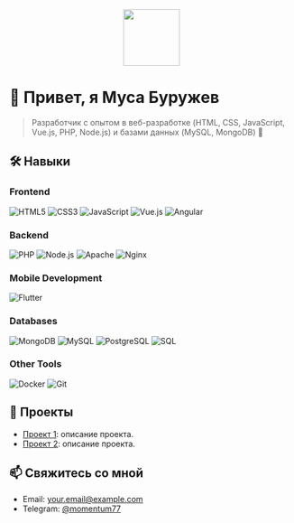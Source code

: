 <div id="header" align="center">
  <img src="https://media.giphy.com/media/M9gbBd9nbDrOTu1Mqx/giphy.gif" width="100"/>
</div>

# 👋 Привет, я Муса Буружев

> Разработчик с опытом в веб-разработке (HTML, CSS, JavaScript, Vue.js, PHP, Node.js) и базами данных (MySQL, MongoDB) 🚀


## 🛠 Навыки

### Frontend
![HTML5](https://img.shields.io/badge/-HTML5-E34F26?style=flat&logo=html5)
![CSS3](https://img.shields.io/badge/-CSS3-1572B6?style=flat&logo=css3)
![JavaScript](https://img.shields.io/badge/-JavaScript-F7DF1E?style=flat&logo=javascript)
![Vue.js](https://img.shields.io/badge/-Vue.js-4FC08D?style=flat&logo=vue.js)
![Angular](https://img.shields.io/badge/-Angular-DD0031?style=flat&logo=angular)

### Backend
![PHP](https://img.shields.io/badge/-PHP-777BB4?style=flat&logo=php)
![Node.js](https://img.shields.io/badge/-Node.js-339933?style=flat&logo=node.js)
![Apache](https://img.shields.io/badge/-Apache-D22128?style=flat&logo=apache)
![Nginx](https://img.shields.io/badge/-Nginx-009639?style=flat&logo=nginx)

### Mobile Development
![Flutter](https://img.shields.io/badge/-Flutter-02569B?style=flat&logo=flutter)

### Databases
![MongoDB](https://img.shields.io/badge/-MongoDB-47A248?style=flat&logo=mongodb)
![MySQL](https://img.shields.io/badge/-MySQL-4479A1?style=flat&logo=mysql)
![PostgreSQL](https://img.shields.io/badge/-PostgreSQL-336791?style=flat&logo=postgresql)
![SQL](https://img.shields.io/badge/-SQL-FF9900?style=flat&logo=sql)

### Other Tools
![Docker](https://img.shields.io/badge/-Docker-2496ED?style=flat&logo=docker)
![Git](https://img.shields.io/badge/-Git-F05032?style=flat&logo=git)

## 🌟 Проекты
- [Проект 1](ссылка): описание проекта.
- [Проект 2](ссылка): описание проекта.

## 📫 Свяжитесь со мной
- Email: your.email@example.com
- Telegram: [@momentum77](t.me/momentum77)
